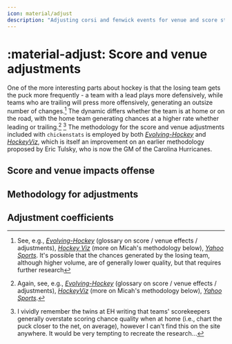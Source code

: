```yaml
---
icon: material/adjust
description: "Adjusting corsi and fenwick events for venue and score state"
---
```


# :material-adjust: **Score and venue adjustments**

One of the more interesting parts about hockey is that the losing team gets the puck more frequently - a
team with a lead plays more defensively, while teams who are trailing will press more offensively, generating
an outsize number of changes.[^1] The dynamic differs whether the team is at home or on the road, with the home team
generating chances at a higher rate whether leading or trailing.[^2] [^3] The methodology for the
score and venue adjustments included with `chickenstats` is employed by both 
[*Evolving-Hockey*](https://evolving-hockey.com/glossary/score-adjustments/)
and [*HockeyViz*](https://www.hockeyviz.com/txt/senstats), which is itself an improvement on an earlier methodology 
proposed by Eric Tulsky, who is now the GM of the Carolina Hurricanes.

[^1]:
    See, e.g., [*Evolving-Hockey*](https://evolving-hockey.com/glossary/general-terms/) (glossary on score / venue effects
    / adjustments), [*Hockey Viz*](https://www.hockeyviz.com/txt/senstats) (more on Micah's methodology below),
    [*Yahoo Sports*](https://sports.yahoo.com/blogs/nhl-puck-daddy/fancy-stats-164244781.html). It's possible
    that the chances generated by the losing team, although higher volume, are of generally lower quality,
    but that requires further research

[^2]:
    Again, see, e.g., [*Evolving-Hockey*](https://evolving-hockey.com/glossary/general-terms/) (glossary on score / venue effects
    / adjustments), [*HockeyViz*](https://www.hockeyviz.com/txt/senstats) (more on Micah's methodology below),
    [*Yahoo Sports*](https://sports.yahoo.com/blogs/nhl-puck-daddy/fancy-stats-164244781.html).

[^3]:
    I vividly remember the twins at EH writing that teams' scorekeepers generally overstate scoring chance 
    quality when at home (i.e., chart the puck closer to the net, on average), however I can't find this on the site
    anywhere. It would be very tempting to recreate the research...

## **Score and venue impacts offense**



## **Methodology for adjustments**

## **Adjustment coefficients**